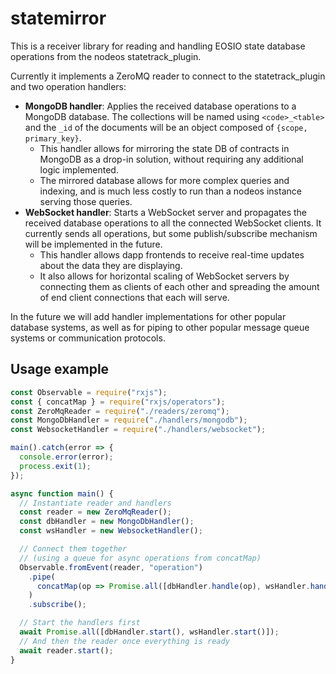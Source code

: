 # statemirror

This is a receiver library for reading and handling EOSIO state database
operations from the nodeos statetrack_plugin.

Currently it implements a ZeroMQ reader to connect to the statetrack_plugin
and two operation handlers:

- **MongoDB handler**: Applies the received database operations to a MongoDB
  database. The collections will be named using `<code>_<table>` and the
  `_id` of the documents will be an object composed of `{scope, primary_key}`.
  - This handler allows for mirroring the state DB of contracts in MongoDB
    as a drop-in solution, without requiring any additional logic implemented.
  - The mirrored database allows for more complex queries and indexing,
    and is much less costly to run than a nodeos instance serving those queries.
- **WebSocket handler**: Starts a WebSocket server and propagates the received
  database operations to all the connected WebSocket clients. It currently
  sends all operations, but some publish/subscribe mechanism will be
  implemented in the future.
  - This handler allows dapp frontends to receive real-time updates about
    the data they are displaying.
  - It also allows for horizontal scaling of WebSocket servers by connecting
    them as clients of each other and spreading the amount of end client
    connections that each will serve.

In the future we will add handler implementations for other popular
database systems, as well as for piping to other popular message
queue systems or communication protocols.

## Usage example

```javascript
const Observable = require("rxjs");
const { concatMap } = require("rxjs/operators");
const ZeroMqReader = require("./readers/zeromq");
const MongoDbHandler = require("./handlers/mongodb");
const WebsocketHandler = require("./handlers/websocket");

main().catch(error => {
  console.error(error);
  process.exit(1);
});

async function main() {
  // Instantiate reader and handlers
  const reader = new ZeroMqReader();
  const dbHandler = new MongoDbHandler();
  const wsHandler = new WebsocketHandler();

  // Connect them together
  // (using a queue for async operations from concatMap)
  Observable.fromEvent(reader, "operation")
    .pipe(
      concatMap(op => Promise.all([dbHandler.handle(op), wsHandler.handle(op)]))
    )
    .subscribe();

  // Start the handlers first
  await Promise.all([dbHandler.start(), wsHandler.start()]);
  // And then the reader once everything is ready
  await reader.start();
}
```
